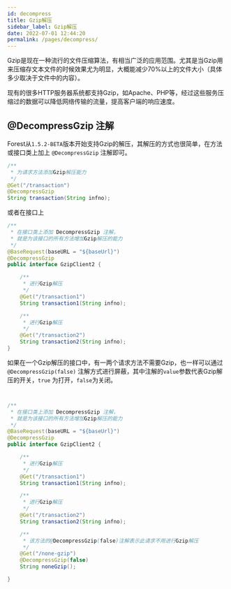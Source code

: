 ```yaml
---
id: decompress
title: Gzip解压
sidebar_label: Gzip解压
date: 2022-07-01 12:44:20
permalink: /pages/decompress/
---
```


Gzip是现在一种流行的文件压缩算法，有相当广泛的应用范围。尤其是当Gzip用来压缩存文本文件的时候效果尤为明显，大概能减少70%以上的文件大小（具体多少取决于文件中的内容）。

现有的很多HTTP服务器系统都支持Gzip，如Apache、PHP等，经过这些服务压缩过的数据可以降低网络传输的流量，提高客户端的响应速度。

## @DecompressGzip 注解

Forest从`1.5.2-BETA`版本开始支持Gzip的解压，其解压的方式也很简单，在方法或接口类上加上 `@DecompressGzip` 注解即可。

```java
/**
 * 为请求方法添加Gzip解压能力
 */
@Get("/transaction")
@DecompressGzip
String transaction(String infno);

```

或者在接口上

```java
/**
 * 在接口类上添加 DecompressGzip 注解，
 * 就是为该接口的所有方法增加Gzip解压的能力
 */
@BaseRequest(baseURL = "${baseUrl}")
@DecompressGzip
public interface GzipClient2 {

    /**
     * 进行Gzip解压
     */
    @Get("/transaction1")
    String transaction1(String infno);

    /**
     * 进行Gzip解压
     */
    @Get("/transaction2")
    String transaction2(String infno);
}

```

如果在一个Gzip解压的接口中，有一两个请求方法不需要Gzip，也一样可以通过 `@DecompressGzip(false)` 注解方式进行屏蔽，其中注解的`value`参数代表Gzip解压的开关，`true` 为打开，`false`为关闭。

```java


/**
 * 在接口类上添加 DecompressGzip 注解，
 * 就是为该接口的所有方法增加Gzip解压的能力
 */
@BaseRequest(baseURL = "${baseUrl}")
@DecompressGzip
public interface GzipClient2 {

    /**
     * 进行Gzip解压
     */
    @Get("/transaction1")
    String transaction1(String infno);

    /**
     * 进行Gzip解压
     */
    @Get("/transaction2")
    String transaction2(String infno);

    /**
     * 该方法的@DecompressGzip(false)注解表示此请求不用进行Gzip解压
     */
    @Get("/none-gzip")
    @DecompressGzip(false)
    String noneGzip();

}



```

